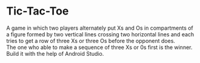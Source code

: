 # Tic-Tac-Toe
A game in which two players alternately put Xs and Os in compartments of a figure formed by two vertical lines crossing two horizontal lines and each tries to get a row of three Xs or three Os before the opponent does.\
The one who able to make a sequence of three Xs or 0s first is the winner.\
Build it with the help of Android Studio.
